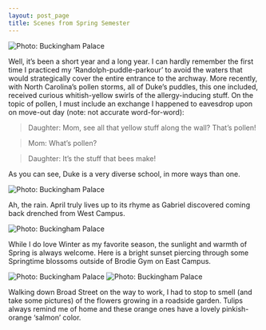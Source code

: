 ```yaml
---
layout: post_page
title: Scenes from Spring Semester
---
```



<img alt="Photo: Buckingham Palace" src="http://nmlin.org/Images/2015.05.07/randolpharch.jpg" style="max-width:630px;">

Well, it’s been a short year and a long year. I can hardly remember the first time I practiced my ‘Randolph-puddle-parkour’ to avoid the waters that would strategically cover the entire entrance to the archway. More recently, with North Carolina’s pollen storms, all of Duke’s puddles, this one included, received curious whitish-yellow swirls of the allergy-inducing stuff. On the topic of pollen, I must include an exchange I happened to eavesdrop upon on move-out day (note: not accurate word-for-word):

>Daughter: Mom, see all that yellow stuff along the wall? That’s pollen!

>Mom: What’s pollen?

>Daughter: It’s the stuff that bees make!

As you can see, Duke is a very diverse school, in more ways than one. 

<img alt="Photo: Buckingham Palace" src="http://nmlin.org/Images/2015.05.07/rainyneighborhoodfour.jpg" style="max-width:630px;">

Ah, the rain. April truly lives up to its rhyme as Gabriel discovered coming back drenched from West Campus.

<img alt="Photo: Buckingham Palace" src="http://nmlin.org/Images/2015.05.07/sun.jpg" style="max-width:630px;">

While I do love Winter as my favorite season, the sunlight and warmth of Spring is always welcome. Here is a bright sunset piercing through some Springtime blossoms outside of Brodie Gym on East Campus. 

<img alt="Photo: Buckingham Palace" src="http://nmlin.org/Images/2015.05.07/orange.jpg" style="max-width:315px;">
<img alt="Photo: Buckingham Palace" src="http://nmlin.org/Images/2015.05.07/white.jpg" style="max-width:315px;">

Walking down Broad Street on the way to work, I had to stop to smell (and take some pictures) of the flowers growing in a roadside garden. Tulips always remind me of home and these orange ones have a lovely pinkish-orange ‘salmon’ color. 







